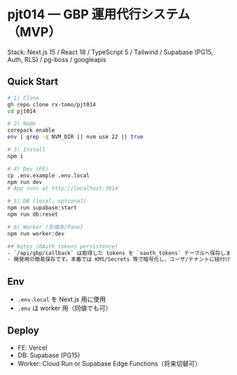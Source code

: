 # pjt014 — GBP 運用代行システム（MVP）

Stack: Next.js 15 / React 18 / TypeScript 5 / Tailwind / Supabase (PG15, Auth, RLS) / pg-boss / googleapis

## Quick Start

```bash
# 1) Clone
gh repo clone rx-tomo/pjt014
cd pjt014

# 2) Node
corepack enable
env | grep -q NVM_DIR || nvm use 22 || true

# 3) Install
npm i

# 4) Dev (FE)
cp .env.example .env.local
npm run dev
# App runs at http://localhost:3014

# 5) DB (local; optional)
npm run supabase:start
npm run db:reset

# 6) Worker (別端末/Pane)
npm run worker:dev

## Notes (OAuth tokens persistence)
- `/api/gbp/callback` は取得した tokens を `oauth_tokens` テーブルへ保存します（`supabase/migrations/0002_oauth_tokens.sql`）。
- 開発用の簡易保存です。本番では KMS/Secrets 等で暗号化し、ユーザ/テナントに紐付けてください。
```

## Env

- `.env.local` を Next.js 用に使用
- `.env` は worker 用（同値でも可）

## Deploy

- FE: Vercel
- DB: Supabase (PG15)
- Worker: Cloud Run or Supabase Edge Functions（将来切替可）

